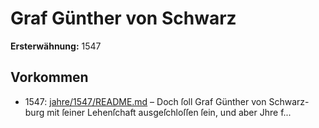 # Graf Günther von Schwarz

**Ersterwähnung:** 1547

## Vorkommen
- 1547: [jahre/1547/README.md](../jahre/1547/README.md) – Doch ſoll Graf Günther von Schwarz-
burg mit ſeiner Lehenſchaft ausgeſchloſſen ſein, und aber
Jhre f...
